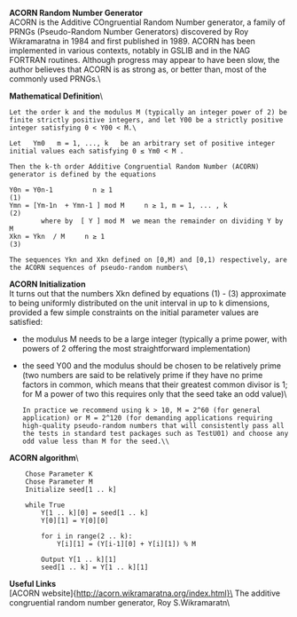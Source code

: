**ACORN Random Number Generator**\
ACORN is the Additive COngruential Random Number generator, a family of PRNGs (Pseudo-Random Number Generators) discovered  by Roy Wikramaratna in 1984 and first published in 1989. ACORN has been implemented in various contexts, notably in GSLIB and in the NAG FORTRAN routines. Although progress may appear to have been slow, the author believes that ACORN is as strong as, or better than, most of the commonly used PRNGs.\\

**Mathematical Definition**\

    Let the order k and the modulus M (typically an integer power of 2) be finite strictly positive integers, and let Y00 be a strictly positive integer satisfying 0 < Y00 < M.\

    Let   Ym0   m = 1, ..., k   be an arbitrary set of positive integer initial values each satisfying 0 ≤ Ym0 < M .
    
    Then the k-th order Additive Congruential Random Number (ACORN) generator is defined by the equations
    
    Y0n = Y0n-1          n ≥ 1                                                      (1) 
    Ymn = [Ym-1n  + Ymn-1 ] mod M     n ≥ 1, m = 1, ... , k                         (2) 
            where by  [ Y ] mod M  we mean the remainder on dividing Y by M 
    Xkn = Ykn  / M     n ≥ 1                                                        (3)
    
    The sequences Ykn and Xkn defined on [0,M) and [0,1) respectively, are the ACORN sequences of pseudo-random numbers\
    
**ACORN Initialization**\
It turns out that the numbers Xkn defined by equations (1) - (3) approximate to being uniformly distributed on the unit interval in up to k dimensions, provided a few simple constraints on the initial parameter values are satisfied:

-   the modulus M needs to be a large integer (typically a prime power, with powers of 2 offering the most straightforward implementation)
-   the seed Y00 and the modulus should be chosen to be relatively prime (two numbers are said to be relatively prime if they have no prime factors in common, which means that their greatest common divisor is 1; for M a power of two this requires only that the seed take an odd value)\\

        
        In practice we recommend using k > 10, M = 2^60 (for general application) or M = 2^120 (for demanding applications requiring high-quality pseudo-random numbers that will consistently pass all the tests in standard test packages such as TestU01) and choose any odd value less than M for the seed.\\


**ACORN algorithm**\

        Chose Parameter K
        Chose Parameter M
        Initialize seed[1 .. k]
        
        while True
            Y[1 .. k][0] = seed[1 .. k]
            Y[0][1] = Y[0][0]
            
            for i in range(2 .. k):
                Y[i][1] = (Y[i-1][0] + Y[i][1]) % M
            
            Output Y[1 .. k][1]
            seed[1 .. k] = Y[1 .. k][1]
            
    
**Useful Links**\
[ACORN website]{http://acorn.wikramaratna.org/index.html}\
The additive congruential random number generator, Roy S.Wikramaratn\